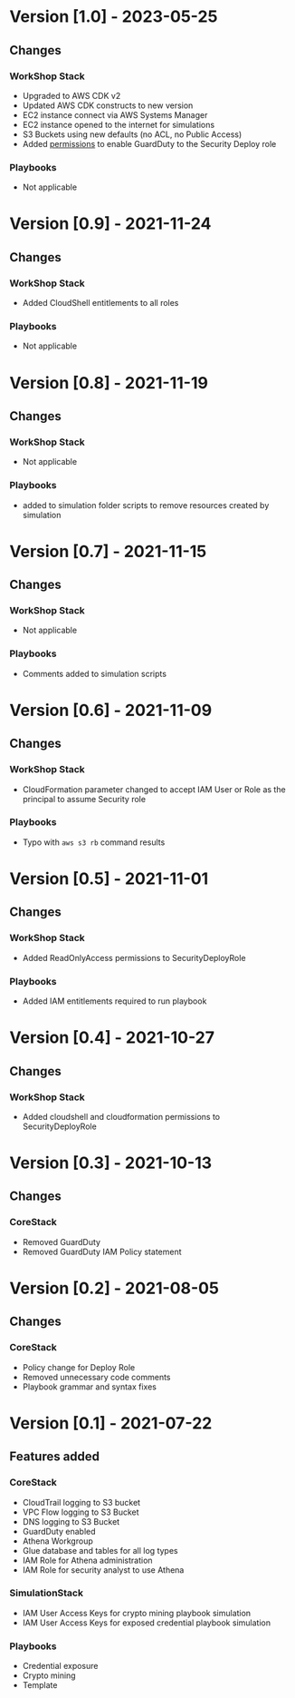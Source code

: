 # Version [1.0] - 2023-05-25

## Changes

### WorkShop Stack
* Upgraded to AWS CDK v2
* Updated AWS CDK constructs to new version
* EC2 instance connect via AWS Systems Manager
* EC2 instance opened to the internet for simulations
* S3 Buckets using new defaults (no ACL, no Public Access)
* Added [permissions](https://docs.aws.amazon.com/guardduty/latest/ug/security_iam_id-based-policy-examples.html#guardduty_enable-permissions) to enable GuardDuty to the Security Deploy role

### Playbooks
* Not applicable

# Version [0.9] - 2021-11-24

## Changes

### WorkShop Stack
* Added CloudShell entitlements to all roles

### Playbooks
* Not applicable

# Version [0.8] - 2021-11-19

## Changes

### WorkShop Stack
* Not applicable

### Playbooks
* added to simulation folder scripts to remove resources created by simulation

# Version [0.7] - 2021-11-15

## Changes

### WorkShop Stack
* Not applicable

### Playbooks
* Comments added to simulation scripts 

# Version [0.6] - 2021-11-09

## Changes

### WorkShop Stack
* CloudFormation parameter changed to accept IAM User or Role as the principal to assume Security role

### Playbooks
* Typo with `aws s3 rb` command results

# Version [0.5] - 2021-11-01

## Changes

### WorkShop Stack
* Added ReadOnlyAccess permissions to SecurityDeployRole

### Playbooks
* Added IAM entitlements required to run playbook


# Version [0.4] - 2021-10-27

## Changes

### WorkShop Stack
* Added cloudshell and cloudformation permissions to SecurityDeployRole


# Version [0.3] - 2021-10-13

## Changes

### CoreStack
* Removed GuardDuty
* Removed GuardDuty IAM Policy statement

# Version [0.2] - 2021-08-05

## Changes

### CoreStack
* Policy change for Deploy Role
* Removed unnecessary code comments
* Playbook grammar and syntax fixes

# Version [0.1] - 2021-07-22

## Features added

### CoreStack
* CloudTrail logging to S3 bucket
* VPC Flow logging to S3 Bucket
* DNS logging to S3 Bucket
* GuardDuty enabled
* Athena Workgroup 
* Glue database and tables for all log types
* IAM Role for Athena administration
* IAM Role for security analyst to use Athena

### SimulationStack
* IAM User Access Keys for crypto mining playbook simulation
* IAM User Access Keys for exposed credential playbook simulation

### Playbooks
* Credential exposure
* Crypto mining
* Template

